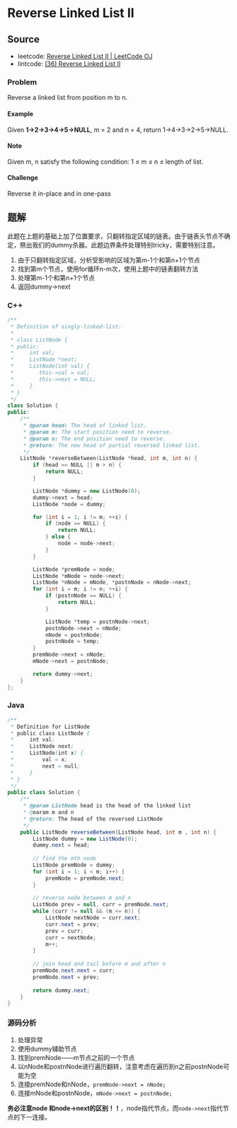 # Reverse Linked List II

## Source

- leetcode: [Reverse Linked List II | LeetCode OJ](https://leetcode.com/problems/reverse-linked-list-ii/)
- lintcode: [(36) Reverse Linked List II](http://www.lintcode.com/en/problem/reverse-linked-list-ii/)

### Problem

Reverse a linked list from position m to n.

#### Example

Given **1-&gt;2-&gt;3-&gt;4-&gt;5-&gt;NULL**, m = 2 and n = 4, return
1-&gt;4-&gt;3-&gt;2-&gt;5-&gt;NULL.

#### Note

Given m, n satisfy the following condition: 1 ≤ m ≤ n ≤ length of list.

#### Challenge

Reverse it in-place and in one-pass

## 题解

此题在上题的基础上加了位置要求，只翻转指定区域的链表。由于链表头节点不确定，祭出我们的dummy杀器。此题边界条件处理特别tricky，需要特别注意。

1. 由于只翻转指定区域，分析受影响的区域为第m-1个和第n+1个节点
2. 找到第m个节点，使用for循环n-m次，使用上题中的链表翻转方法
3. 处理第m-1个和第n+1个节点
4. 返回dummy->next

### C++

```c++
/**
 * Definition of singly-linked-list:
 *
 * class ListNode {
 * public:
 *     int val;
 *     ListNode *next;
 *     ListNode(int val) {
 *        this->val = val;
 *        this->next = NULL;
 *     }
 * }
 */
class Solution {
public:
    /**
     * @param head: The head of linked list.
     * @param m: The start position need to reverse.
     * @param n: The end position need to reverse.
     * @return: The new head of partial reversed linked list.
     */
    ListNode *reverseBetween(ListNode *head, int m, int n) {
        if (head == NULL || m > n) {
            return NULL;
        }

        ListNode *dummy = new ListNode(0);
        dummy->next = head;
        ListNode *node = dummy;

        for (int i = 1; i != m; ++i) {
            if (node == NULL) {
                return NULL;
            } else {
                node = node->next;
            }
        }

        ListNode *premNode = node;
        ListNode *mNode = node->next;
        ListNode *nNode = mNode, *postnNode = nNode->next;
        for (int i = m; i != n; ++i) {
            if (postnNode == NULL) {
                return NULL;
            }

            ListNode *temp = postnNode->next;
            postnNode->next = nNode;
            nNode = postnNode;
            postnNode = temp;
        }
        premNode->next = nNode;
        mNode->next = postnNode;

        return dummy->next;
    }
};
```

### Java

```java
/**
 * Definition for ListNode
 * public class ListNode {
 *     int val;
 *     ListNode next;
 *     ListNode(int x) {
 *         val = x;
 *         next = null;
 *     }
 * }
 */
public class Solution {
    /**
     * @param ListNode head is the head of the linked list 
     * @oaram m and n
     * @return: The head of the reversed ListNode
     */
    public ListNode reverseBetween(ListNode head, int m , int n) {
        ListNode dummy = new ListNode(0);
        dummy.next = head;
        
        // find the mth node
        ListNode premNode = dummy;
        for (int i = 1; i < m; i++) {
            premNode = premNode.next;
        }
        
        // reverse node between m and n
        ListNode prev = null, curr = premNode.next;
        while (curr != null && (m <= n)) {
            ListNode nextNode = curr.next;
            curr.next = prev;
            prev = curr;
            curr = nextNode;
            m++;
        }
        
        // join head and tail before m and after n
        premNode.next.next = curr;
        premNode.next = prev;
        
        return dummy.next;
    }
}
```

### 源码分析

1. 处理异常
2. 使用dummy辅助节点
3. 找到premNode——m节点之前的一个节点
4. 以nNode和postnNode进行遍历翻转，注意考虑在遍历到n之前postnNode可能为空
5. 连接premNode和nNode，`premNode->next = nNode;`
6. 连接mNode和postnNode，`mNode->next = postnNode;`

**务必注意node 和node->next的区别！！**，node指代节点，而`node->next`指代节点的下一连接。
